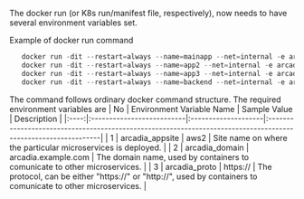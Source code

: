The docker run (or K8s run/manifest file, respectively), now needs to have several environment variables set.

Example of docker run command 
```python
   docker run -dit --restart=always --name=mainapp --net=internal -e arcadia_appsite="aws_x" -e arcadia_app2_proto="http://" -e arcadia_app2_domain="app2" -e arcadia_app3_proto="http://" -e arcadia_app3_domain="app3" -e arcadia_backend_proto="http://" -e arcadia_backend_domain="backend" -p 80:80 doddywid/arcadia-mainapp:v6
   docker run -dit --restart=always --name=app2 --net=internal -e arcadia_appsite="aws_x" -e arcadia_backend_proto="http://" -e arcadia_backend_domain="backend" -p 81:80 doddywid/arcadia-app2:v6
   docker run -dit --restart=always --name=app3 --net=internal -e arcadia_appsite="aws_x" -p 82:80 doddywid/arcadia-app3:v6
   docker run -dit --restart=always --name=backend --net=internal -e arcadia_appsite="aws_x" -p 83:80 doddywid/arcadia-backend:v6
```

The command follows ordinary docker command structure.
The required environment variables are
|  No  | Environment Variable Name | Sample Value        | Description                                                                                                   |
|:----:|:--------------------------|:--------------------|:--------------------------------------------------------------------------------------------------------------|
|  1   | arcadia_appsite           | aws2                | Site name on where the particular microservices is deployed.                                                  |
|  2   | arcadia_domain            | arcadia.example.com | The domain name, used by containers to comunicate to other microservices.                                     |
|  3   | arcadia_proto             | https://            | The protocol, can be either "https://" or "http://", used by containers to comunicate to other microservices. |

